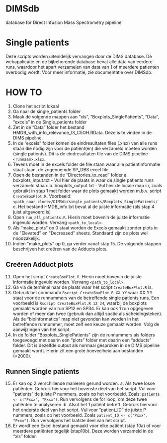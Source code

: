# DIMSdb
database for Direct Infusion Mass Spectrometry pipeline 

# Single patients
Deze scripts worden uiteindelijk vervangen door de DIMS database. De webapplicatie en de bijbehorende database bevat alle data van eerdere runs, waardoor het apart verzamelen van data van 1 of meerdere patienten overbodig wordt. Voor meer informatie, zie documentatie over DIMSdb.

# HOW TO
1.	Clone het script lokaal
2.	Ga naar de single_patients folder
3.	Maak de volgende mappen aan “xls”, “Boxplots_SinglePatients”, “Data”, “excels” in de Single_patients folder
4.	Zet in de “Data” folder het bestand HMDB_with_info_relevance_IS_C5OH.RData. Deze is te vinden in de DIMS pipeline.
5.	In de “excels” folder komen de eindresultaten files (.xlsx) van alle runs staan die nodig zijn voor de patiënt(en) die verzameld moeten worden (single patients). Dit is de eindresultaten file van de DIMS pipeline `<runnaam>.xlsx`. 
6.	Tevens moet in de excels folder de file staan waar alle patiëntinformatie staat staan, de zogenoemde SP_DBS excel file.
7.	Open de bestanden in de “Directories_to_read” folder
a.	boxplots_input.txt - Vul hier de plaats in waar de single patients runs verzameld staan.
b.	boxplots_output.txt - Vul hier de locale map in, zoals gebruikt in stap 1 met folder waar de plots gemaakt worden m.b.v. script `CreateBoxPlot.R`. Voorbeeld: `<path_naar_clone>/DIMSdb/single_patients/Boxplots_SinglePatients/`
c.	Het bestand HMDB_info.txt bevat al de juiste informatie (als stap 4 juist uitgevoerd is)
8.	Open `run_all_patients.R`. Hierin moet bovenin de juiste informatie ingevuld worden. Vervang `<path_to_local>`.
9.	Als “make_plots” op 0 staat worden de Excels gemaakt zonder plots in de "Elevated" en "Decreased" sheets. Standaard zijn de plots wel noodzakelijk.
10. Indien "make_plots" op 0, ga verder vanaf stap 15. De volgende stappen beschrijven het creëren van de Adducts plots.
## Creëren Adduct plots
11.	Open het script `CreateBoxPlot.R`. Hierin moet bovenin de juiste informatie ingevuld worden. Vervang `<path_to_local>`.
12.	Ga via de terminal naar de plaats waar het script `CreateBoxPlot.R` is.
13.	Gebruik het commando `Rscript CreateBoxPlot.R XX YY` waar XX YY staat voor de runnummers van de betreffende single patients runs. Een voorbeeld is `Rscript CreateBoxPlot.R 12 34`, waarbij de boxplots gemaakt worden van run SP12 en SP34. Er kan ook 1 run opgegeven worden of meer dan twee (gebruik dan altijd spatie als scheidingsteken). Als de “bioinformatics” map niet gevonden kan worden in het betreffende runnummer, moet zelf een keuze gemaakt worden. Volg de aanwijzingen van het script.
14.	In de folder “Boxplots_SinglePatients” zijn de runnummers als folders toegevoegd met daarin een “plots” folder met daarin een “adducts” folder. Dit is dezelfde output als normaal gesproken in de DIMS pipeline gemaakt wordt. Hierin zit een grote hoeveelheid aan bestanden (>2000).
## Runnen Single patients
15.	Er kan op 2 verschillende manieren gerund worden.
a.	Als twee losse patiënten. Gebruik hiervoor het bovenste deel van het script. Vul voor “patients” de juiste P nummers, zoals op het voorbeeld. Zoals: `patients <- c("Pxxx", "Pxxx")`. Run vervolgens de for loop, om deze twee patiënten te analyseren.
b.	Alsof het 1 patiënt betreft. Gebruik hiervoor het onderste deel van het script. Vul voor “patient_ID” de juiste P nummers, zoals op het voorbeeld. Zoals `patient_ID <- c("Pxxx", "Pxxx")`. Run vervolgens het laatste deel van het script.
16.	Er wordt een Excel bestand gemaakt voor elke patiënt (stap 10a) of voor meerdere patiënten tegelijk (stap10b). Deze worden verzameld in de “xls” folder.
